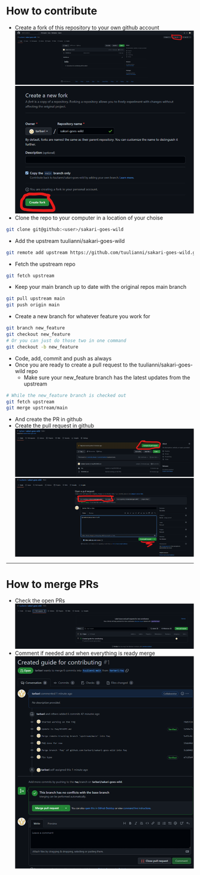 # How to contribute
- Create a fork of this repository to your own github account
![01_guide.png](./01_guide.png)
![02_guide.png](./02_guide.png)
- Clone the repo to your computer in a location of your choise
```bash
git clone git@github:<user>/sakari-goes-wild
```
- Add the upstream tuulianni/sakari-goes-wild
```bash
git remote add upstream https://github.com/tuulianni/sakari-goes-wild.git
```
- Fetch the upstream repo
```bash
git fetch upstream
```
- Keep your main branch up to date with the original repos main branch
```bash
git pull upstream main
git push origin main
```
- Create a new branch for whatever feature you work for
```bash
git branch new_feature
git checkout new_feature
# Or you can just do those two in one command
git checkout -b new_feature
```
- Code, add, commit and push as always
- Once you are ready to create a pull request to the tuulianni/sakari-goes-wild repo
	- Make sure your new_feature branch has the latest updates from the upstream
```bash
# While the new_feature branch is checked out
git fetch upstream
git merge upstream/main
```
- And create the PR in github
- Create the pull request in github
![03_guide.png](./03_guide.png)
![04_guide.png](./04_guide.png)
---

# How to merge PRs
- Check the open PRs
![05_guide.png](./05_guide.png)
- Comment if needed and when everything is ready merge
![06_guide.png](./06_guide.png)
